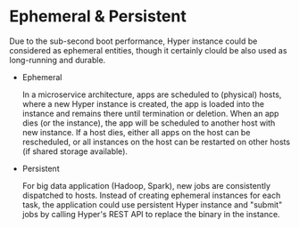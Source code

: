 # Ephemeral & Persistent

Due to the sub-second boot performance, Hyper instance could be considered as ephemeral entities, though it certainly clould be also used as long-running and durable.

- Ephemeral


    In a microservice architecture, apps are scheduled to (physical) hosts, where a new Hyper instance is created, the app is loaded into the instance and remains there until termination or deletion. When an app dies (or the instance), the app will be scheduled to another host with new instance. If a host dies, either all apps on the host can be rescheduled, or all instances on the host can be restarted on other hosts (if shared storage available).

- Persistent


    For big data application (Hadoop, Spark), new jobs are consistently dispatched to hosts. Instead of creating ephemeral instances for each task, the application could use persistent Hyper instance and "submit" jobs by calling Hyper's REST API to replace the binary in the instance.



